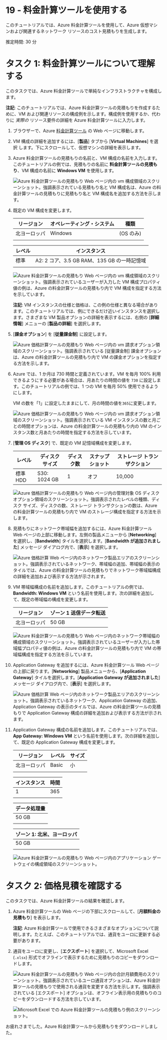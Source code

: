 ﻿---
wts:
    title: '19 - Azure 料金計算ツールを使用する'
    module: 'モジュール 04 - Azure の価格体系とサポート'
---
# 19 - 料金計算ツールを使用する

このチュートリアルでは、Azure 料金計算ツールを使用して、Azure 仮想マシンおよび関連するネットワーク リソースのコスト見積もりを生成します。

推定時間: 30 分

# タスク 1: 料金計算ツールについて理解する

このタスクでは、Azure 料金計算ツールで単純なインフラストラクチャを構成します。 

**注記**: このチュートリアルでは、Azure 料金計算ツールの見積もりを作成するために、VM および関連リソースの構成例を示します。構成例を使用するか、代わりに *実際の* リソース要件の詳細を Azure 料金計算ツールに入力します。

1. ブラウザーで、Azure [料金計算ツール](https://azure.microsoft.com/ja-jp/pricing/calculator/) の Web ページに移動します。

2. VM 構成の詳細を追加するには、[**製品**] タブから [**Virtual Machines**] を選択 します。下にスクロールして、仮想マシンの詳細を表示します。 

3. Azure 料金計算ツールの見積もりの名前と、VM 構成の名前を入力します。このチュートリアルの例では、見積もりの名前に **料金計算ツールの見積もり**、VM 構成の名前に **Windows VM** を使用します。

   ![Azure 料金計算ツールの見積もり Web ページ内の vm 構成領域のスクリーンショット。強調表示されている見積もり名と VM 構成名は、Azure の料金計算ツールの見積もりに見積もり名と VM 構成名を追加する方法を示します。](../images/1901.png)

4. 既定の VM 構成を変更します。

    |リージョン|オペレーティング・システム|種類|
    |------|----------------|----|
    |北ヨーロッパ|Windows|(OS のみ)|
    | | |

    |レベル|インスタンス|
    |----|--------|
    |標準|A2: 2 コア、3.5 GB RAM、135 GB の一時記憶域|
    | | |

   ![Azure 料金計算ツールの見積もり Web ページ内の vm 構成領域のスクリーンショット。強調表示されているユーザーが入力した VM 構成プロパティ値の例は、Azure の料金計算ツールの見積もり内で VM 構成を指定する方法を示しています。](../images/1902.png)

    **注記**: VM インスタンスの仕様と価格は、この例の仕様と異なる場合があります。このチュートリアルでは、例にできるだけ近いインスタンスを選択します。さまざまな VM 製品オプションの詳細を表示するには、右側の [**詳細情報**] メニューの [**製品の詳細**] を選択します。

5. [**課金オプション**] を [**従量課金制**] に設定します。

   ![Azure 価格計算ツールの見積もり Web ページ内の vm 請求オプション領域のスクリーンショット。強調表示されている [従量課金制] 課金オプションは、Azure の料金計算ツールの見積もり内で VM の課金オプションを指定する方法を示します。](../images/1903.png)

6. Azure では、1 か月は 730 時間と定義されています。VM を毎月 100% 利用できるようにする必要がある場合は、月あたりの時間の値を `730` に設定します。このチュートリアルの例では、1 つの VM を毎月 50% 使用できるようにします。

    VM の数を「1」に設定したままにして、月の時間の値を`365`に変更します。

   ![Azure 価格計算ツールの見積もり Web ページ内の vm 請求オプション領域のスクリーンショット。強調表示されている VM インスタンスの数と月ごとの時間オプションは、Azure の料金計算ツールの見積もり内の VM のインスタンス数と月あたりの時間を指定する方法を示しています。](../images/1904.png)

7. [**管理 OS ディスク**] で、既定の VM 記憶域構成を変更します。

    |レベル|ディスク サイズ|ディスク数|スナップショット|ストレージ トランザクション|
    |----|---------|---------------|--------|--------------------|
    |標準 HDD|S30: 1024 GB|1|オフ|10,000|

   ![Azure 価格計算ツールの見積もり Web ページ内の管理対象 OS ディスク オプション領域のスクリーンショット。強調表示されたレベルの種類、ディスク サイズ、ディスクの数、ストレージ トランザクションの数は、Azure の料金計算ツールの見積もり内で VM のストレージ構成を指定する方法を示します。](../images/1905.png)

8. 見積もりにネットワーク帯域幅を追加するには、Azure 料金計算ツール Web ページの上部に移動します。左側の製品メニューから [**Networking**] を選択し、[**Bandwidth**] タイルを選択します。[**Bandwidth が追加されました**] メッセージ ダイアログ内で、[**表示**] を選択します。

   ![Azure 価格計算 Web ページ内のネットワーク製品エリアのスクリーンショット。強調表示されているネットワーク、帯域幅の追加、帯域幅の表示のタイルでは、Azure の料金計算ツールの見積もりでネットワーク帯域幅構成の詳細を追加および表示する方法が示されます。](../images/1906.png)

9. VM 帯域幅構成の名前を追加します。このチュートリアルの例では、**Bandwidth: Windows VM** という名前を使用します。次の詳細を追加して、既定の帯域幅の構成を変更します。

    |リージョン|ゾーン 1 送信データ転送|
    |------|--------------------------------------|
    |北ヨーロッパ|50 GB|

   ![Azure 料金計算ツールの見積もり Web ページ内のネットワーク帯域幅の構成領域のスクリーンショット。強調表示されているユーザーが入力した帯域幅プロパティ値の例は、Azure の料金計算ツールの見積もり内で VM の帯域幅構成を指定する方法を示しています。](../images/1907.png)

10. Application Gateway を追加するには、Azure 料金計算ツール Web ページの上部に戻ります。[**Networking**] 製品メニューから、[**Application Gateway**] タイルを選択します。[**Application Gateway が追加されました**] メッセージ ダイアログ内で、[**表示**] を選択します。

    ![Azure 価格計算 Web ページ内のネットワーク製品エリアのスクリーンショット。強調表示されているネットワーク、Application Gateway の追加、Application Gateway の表示のタイルでは、Azure の料金計算ツールの見積もりで Application Gateway 構成の詳細を追加および表示する方法が示されます。](../images/1908.png)

11. Application Gateway 構成の名前を追加します。このチュートリアルでは、 **App Gateway: Windows VM** という名前を使用します。次の詳細を追加して、既定の Application Gateway 構成を変更します。

    |リージョン|レベル|サイズ|
    |------|----|----|
    |北ヨーロッパ|Basic|小|
    | | |

    |インスタンス|時間|
    |-------|-------|
    |1|365|
    | | |

    |データ処理量|
    |--------------|
    |50 GB|
    | | |

    |ゾーン 1: 北米、ヨーロッパ|
    |-----------------------------|
    |50 GB|
    | | |

    ![Azure 料金計算ツールの見積もり Web ページ内のアプリケーション ゲートウェイの構成領域のスクリーンショット。](../images/1909.png)


# タスク 2: 価格見積を確認する

このタスクでは、Azure 料金計算ツールの結果を確認します。 

1. Azure 料金計算ツールの Web ページの下部にスクロールして、[**月額料金の見積もり**] を表示します。

    **注記**: Azure 料金計算ツールで使用できるさまざまなオプションについて説明します。たとえば、このチュートリアルでは、通貨をユーロに更新する必要があります。

2. 通貨をユーロに変更し、[**エクスポート**] を選択して、Microsoft Excel (`.xlsx`) 形式でオフラインで表示するために見積もりのコピーをダウンロードします。

    ![Azure 料金計算ツールの見積もり Web ページ内の合計月額費用のスクリーンショット。強調表示されているユーロ通貨オプションは、Azure 料金計算ツールの見積もりで使用される通貨を変更する方法を示します。強調表示されている [エクスポート] オプションは、オフライン表示用の見積もりのコピーをダウンロードする方法を示しています。](../images/1910.png)

    ![Microsoft Excel での Azure 料金計算ツールの見積もり例のスクリーンショット。](../images/1911.png)

お疲れさまでした。Azure 料金計算ツールから見積もりをダウンロードしました。
